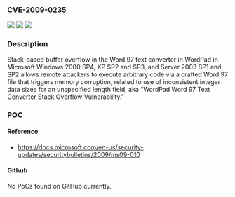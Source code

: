 ### [CVE-2009-0235](https://cve.mitre.org/cgi-bin/cvename.cgi?name=CVE-2009-0235)
![](https://img.shields.io/static/v1?label=Product&message=n%2Fa&color=blue)
![](https://img.shields.io/static/v1?label=Version&message=n%2Fa&color=blue)
![](https://img.shields.io/static/v1?label=Vulnerability&message=n%2Fa&color=brighgreen)

### Description

Stack-based buffer overflow in the Word 97 text converter in WordPad in Microsoft Windows 2000 SP4, XP SP2 and SP3, and Server 2003 SP1 and SP2 allows remote attackers to execute arbitrary code via a crafted Word 97 file that triggers memory corruption, related to use of inconsistent integer data sizes for an unspecified length field, aka "WordPad Word 97 Text Converter Stack Overflow Vulnerability."

### POC

#### Reference
- https://docs.microsoft.com/en-us/security-updates/securitybulletins/2009/ms09-010

#### Github
No PoCs found on GitHub currently.

